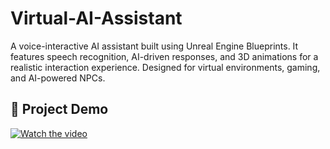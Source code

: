 # Virtual-AI-Assistant
A voice-interactive AI assistant built using Unreal Engine Blueprints. It features speech recognition, AI-driven responses, and 3D animations for a realistic interaction experience. Designed for virtual environments, gaming, and AI-powered NPCs.

## 🎥 Project Demo  
[![Watch the video](https://img.youtube.com/vi/L3JC4Rzjc_Q/0.jpg)](https://www.youtube.com/watch?v=L3JC4Rzjc_Q)




